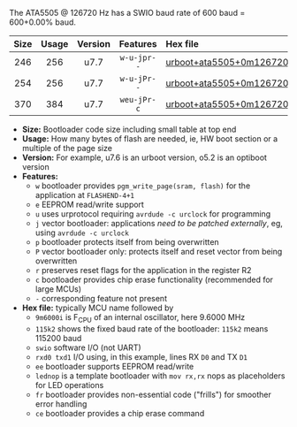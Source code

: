 The ATA5505 @ 126720 Hz has a SWIO baud rate of 600 baud = 600+0.00% baud.

|Size|Usage|Version|Features|Hex file|
|:-:|:-:|:-:|:-:|:--|
|246|256|u7.7|`w-u-jpr--`|[urboot+ata5505+0m126720i++++0k6_swio_rxa0_txa1_lednop.hex](https://raw.githubusercontent.com/stefanrueger/urboot.hex/main/mcus/ata5505/internal_oscillator/fint+0m126720_Hz/br++++0k6_bps/urboot+ata5505+0m126720i++++0k6_swio_rxa0_txa1_lednop.hex)|
|254|256|u7.7|`w-u-jPr--`|[urboot+ata5505+0m126720i++++0k6_swio_rxa0_txa1.hex](https://raw.githubusercontent.com/stefanrueger/urboot.hex/main/mcus/ata5505/internal_oscillator/fint+0m126720_Hz/br++++0k6_bps/urboot+ata5505+0m126720i++++0k6_swio_rxa0_txa1.hex)|
|370|384|u7.7|`weu-jPr-c`|[urboot+ata5505+0m126720i++++0k6_swio_rxa0_txa1_ee_lednop_fr_ce.hex](https://raw.githubusercontent.com/stefanrueger/urboot.hex/main/mcus/ata5505/internal_oscillator/fint+0m126720_Hz/br++++0k6_bps/urboot+ata5505+0m126720i++++0k6_swio_rxa0_txa1_ee_lednop_fr_ce.hex)|

- **Size:** Bootloader code size including small table at top end
- **Usage:** How many bytes of flash are needed, ie, HW boot section or a multiple of the page size
- **Version:** For example, u7.6 is an urboot version, o5.2 is an optiboot version
- **Features:**
  + `w` bootloader provides `pgm_write_page(sram, flash)` for the application at `FLASHEND-4+1`
  + `e` EEPROM read/write support
  + `u` uses urprotocol requiring `avrdude -c urclock` for programming
  + `j` vector bootloader: applications *need to be patched externally*, eg, using `avrdude -c urclock`
  + `p` bootloader protects itself from being overwritten
  + `P` vector bootloader only: protects itself and reset vector from being overwritten
  + `r` preserves reset flags for the application in the register R2
  + `c` bootloader provides chip erase functionality (recommended for large MCUs)
  + `-` corresponding feature not present
- **Hex file:** typically MCU name followed by
  + `9m6000i` is F<sub>CPU</sub> of an internal oscillator, here 9.6000 MHz
  + `115k2` shows the fixed baud rate of the bootloader: `115k2` means 115200 baud
  + `swio` software I/O (not UART)
  + `rxd0 txd1` I/O using, in this example, lines RX `D0` and TX `D1`
  + `ee` bootloader supports EEPROM read/write
  + `lednop` is a template bootloader with `mov rx,rx` nops as placeholders for LED operations
  + `fr` bootloader provides non-essential code ("frills") for smoother error handling
  + `ce` bootloader provides a chip erase command
